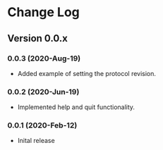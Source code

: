 # Change Log

## Version 0.0.x

### 0.0.3 (2020-Aug-19)

- Added example of setting the protocol revision.

### 0.0.2 (2020-Jun-19)

- Implemented help and quit functionality.

### 0.0.1 (2020-Feb-12)

- Inital release
